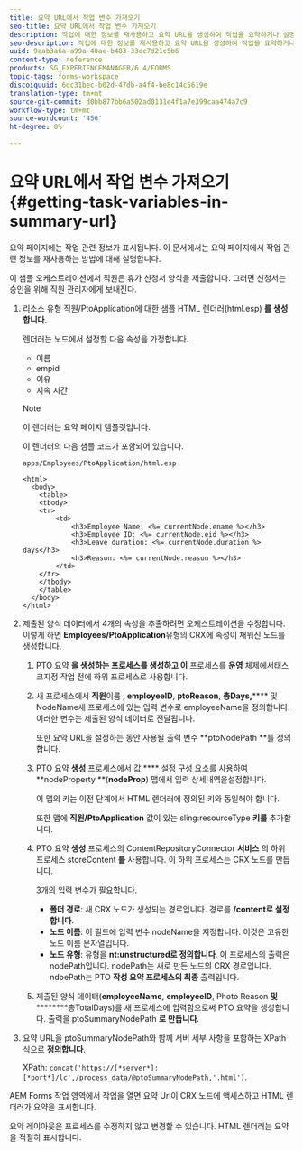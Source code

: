 ```yaml
---
title: 요약 URL에서 작업 변수 가져오기
seo-title: 요약 URL에서 작업 변수 가져오기
description: 작업에 대한 정보를 재사용하고 요약 URL을 생성하여 작업을 요약하거나 설명하는 방법
seo-description: 작업에 대한 정보를 재사용하고 요약 URL을 생성하여 작업을 요약하거나 설명하는 방법
uuid: 9eab3a6a-a99a-40ae-b483-33ec7d21c5b6
content-type: reference
products: SG_EXPERIENCEMANAGER/6.4/FORMS
topic-tags: forms-workspace
discoiquuid: 6dc31bec-b02d-47db-a4f4-be8c14c5619e
translation-type: tm+mt
source-git-commit: d0bb877bb6a502ad0131e4f1a7e399caa474a7c9
workflow-type: tm+mt
source-wordcount: '456'
ht-degree: 0%

---
```



# 요약 URL에서 작업 변수 가져오기 {#getting-task-variables-in-summary-url}

요약 페이지에는 작업 관련 정보가 표시됩니다. 이 문서에서는 요약 페이지에서 작업 관련 정보를 재사용하는 방법에 대해 설명합니다.

이 샘플 오케스트레이션에서 직원은 휴가 신청서 양식을 제출합니다. 그러면 신청서는 승인을 위해 직원 관리자에게 보내진다.

1. 리소스 유형 직원/PtoApplication에 대한 샘플 HTML 렌더러(html.esp) **를 생성합니다**.

   렌더러는 노드에서 설정할 다음 속성을 가정합니다.

   * 이름
   * empid
   * 이유
   * 지속 시간

   >[!NOTE]
   >
   >이 렌더러는 요약 페이지 템플릿입니다.

   이 렌더러의 다음 샘플 코드가 포함되어 있습니다.

   `apps/Employees/PtoApplication/html.esp`

   ```
   <html>
     <body>
       <table>
       <tbody>
       <tr>
           <td>
               <h3>Employee Name: <%= currentNode.ename %></h3>
               <h3>Employee ID: <%= currentNode.eid %></h3>
               <h3>Leave duration: <%= currentNode.duration %> days</h3>
               <h3>Reason: <%= currentNode.reason %></h3>
           </td>
       </tr>
       </tbody>
       </table>
     </body>
   </html>
   ```

1. 제출된 양식 데이터에서 4개의 속성을 추출하려면 오케스트레이션을 수정합니다. 이렇게 하면 **Employees/PtoApplication**&#x200B;유형의 CRX에 속성이 채워진 노드를 생성합니다.

   1. PTO 요약 **을 생성하는 프로세스를 생성하고 이** 프로세스를 **운영** 체제에서태스크지정 작업 전에 하위 프로세스로 사용합니다.
   1. 새 프로세스에서 **직원**&#x200B;이름 **, employeeID**, **ptoReason**, **총Days,****** 및NodeName새 프로세스에 있는 입력 변수로 employeeName을 정의합니다. 이러한 변수는 제출된 양식 데이터로 전달됩니다.

      또한 요약 URL을 설정하는 동안 사용될 출력 변수 **ptoNodePath **를 정의합니다.

   1. PTO 요약 **생성** 프로세스에서 값 **** 설정 구성 요소를 사용하여 **nodeProperty **(**nodeProp**) 맵에서 입력 상세내역을설정합니다.

      이 맵의 키는 이전 단계에서 HTML 렌더러에 정의된 키와 동일해야 합니다.

      또한 맵에 **직원/PtoApplication** 값이 있는 sling:resourceType **키를** 추가합니다.

   1. PTO 요약 **생성** 프로세스의 ContentRepositoryConnector **서비스** 의 하위 프로세스 storeContent **를** 사용합니다. 이 하위 프로세스는 CRX 노드를 만듭니다.

      3개의 입력 변수가 필요합니다.

      * **폴더 경로**: 새 CRX 노드가 생성되는 경로입니다. 경로를 **/content로 설정합니다**.
      * **노드 이름**: 이 필드에 입력 변수 nodeName을 지정합니다. 이것은 고유한 노드 이름 문자열입니다.
      * **노드 유형**: 유형을 **nt:unstructured로 정의합니다**. 이 프로세스의 출력은 nodePath입니다. nodePath는 새로 만든 노드의 CRX 경로입니다. ndoePath는 PTO **작성 요약 프로세스의 최종** 출력입니다.
   1. 제출된 양식 데이터(**employeeName**, **employeeID**, Photo Reason **및**********&#x200B;총TotalDays)를 새 프로세스에 입력함으로써 PTO 요약을 생성합니다. 출력을 ptoSummaryNodePath **로 만듭니다**.


1. 요약 URL을 ptoSummaryNodePath와 함께 서버 세부 사항을 포함하는 XPath 식으로 **정의합니다**.

   XPath: `concat('https://[*server*]:[*port*]/lc',/process_data/@ptoSummaryNodePath,'.html')`.

AEM Forms 작업 영역에서 작업을 열면 요약 Url이 CRX 노드에 액세스하고 HTML 렌더러가 요약을 표시합니다.

요약 레이아웃은 프로세스를 수정하지 않고 변경할 수 있습니다. HTML 렌더러는 요약을 적절히 표시합니다.

